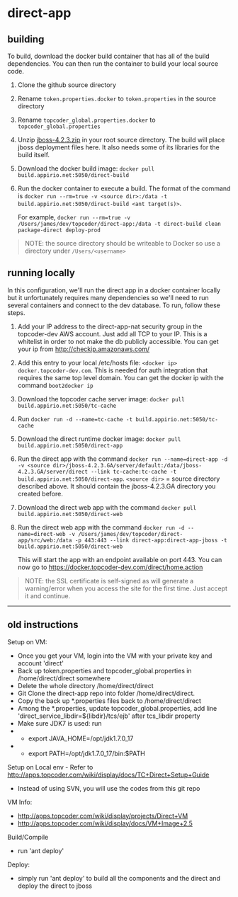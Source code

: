 direct-app
==========

## building
To build, download the docker build container that has all of the build dependencies. You can then run the container to build your local source code.

1. Clone the github source directory
2. Rename `token.properties.docker` to `token.properties` in the source directory
3. Rename `topcoder_global.properties.docker` to `topcoder_global.properties`
4. Unzip [jboss-4.2.3.zip](http://downloads.sourceforge.net/project/jboss/JBoss/JBoss-4.2.3.GA/jboss-4.2.3.GA.zip?r=http%3A%2F%2Fsourceforge.net%2Fprojects%2Fjboss%2Ffiles%2FJBoss%2FJBoss-4.2.3.GA%2F) in your root source directory. The build will place jboss deployment files here. It also needs some of its libraries for the build itself.
5. Download the docker build image: `docker pull build.appirio.net:5050/direct-build`
6. Run the docker container to execute a build. The format of the command is `docker run --rm=true -v <source dir>:/data -t build.appirio.net:5050/direct-build <ant target(s)>`.

   For example, `docker run --rm=true -v /Users/james/dev/topcoder/direct-app:/data -t direct-build clean package-direct deploy-prod`

> NOTE: the source directory should be writeable to Docker so use a directory under `/Users/<username>`

## running locally
In this configuration, we'll run the direct app in a docker container locally but it unfortunately requires many dependencies so we'll need to run several containers and connect to the dev database. To run, follow these steps.

1. Add your IP address to the direct-app-nat security group in the topcoder-dev AWS account. Just add all TCP to your IP. This is a whitelist in order to not make the db publicly accessible. You can get your ip from http://checkip.amazonaws.com/
1. Add this entry to your local /etc/hosts file: `<docker ip> docker.topcoder-dev.com`. This is needed for auth integration that requires the same top level domain. You can get the docker ip with the command `boot2docker ip`
2. Download the topcoder cache server image: `docker pull build.appirio.net:5050/tc-cache`
2. Run `docker run -d --name=tc-cache -t build.appirio.net:5050/tc-cache`
2. Download the direct runtime docker image: `docker pull build.appirio.net:5050/direct-app`
8. Run the direct app with the command `docker run --name=direct-app -d -v <source dir>/jboss-4.2.3.GA/server/default:/data/jboss-4.2.3.GA/server/direct --link tc-cache:tc-cache -t build.appirio.net:5050/direct-app`. `<source dir>` = source directory described above. It should contain the jboss-4.2.3.GA directory you created before.
9. Download the direct web app with the command `docker pull build.appirio.net:5050/direct-web`
1. Run the direct web app with the command `docker run -d --name=direct-web -v /Users/james/dev/topcoder/direct-app/src/web:/data -p 443:443 --link direct-app:direct-app-jboss -t build.appirio.net:5050/direct-web`

   This will start the app with an endpoint available on port 443. You can now go to https://docker.topcoder-dev.com/direct/home.action

> NOTE: the SSL certificate is self-signed as will generate a warning/error when you access the site for the first time. Just accept it and continue.

---


## **old** instructions

Setup on VM:
* Once you get your VM, login into the VM with your private key and account 'direct'
* Back up token.properties and topcoder_global.properties in /home/direct/direct somewhere
* Delete the whole directory /home/direct/direct
* Git Clone the direct-app repo into folder /home/direct/direct.
* Copy the back up *.properties files back to /home/direct/direct
* Among the *.properties, update topcoder_global.properties, add line 'direct_service_libdir=${libdir}/tcs/ejb' after tcs_libdir property
* Make sure JDK7 is used: run
* + export JAVA_HOME=/opt/jdk1.7.0_17
* + export PATH=/opt/jdk1.7.0_17/bin:$PATH

Setup on Local env - Refer to http://apps.topcoder.com/wiki/display/docs/TC+Direct+Setup+Guide
* Instead of using SVN, you will use the codes from this git repo

VM Info:
* http://apps.topcoder.com/wiki/display/projects/Direct+VM
* http://apps.topcoder.com/wiki/display/docs/VM+Image+2.5

Build/Compile
* run 'ant deploy'

Deploy:
* simply run 'ant deploy' to build all the components and the direct and deploy the direct to jboss

